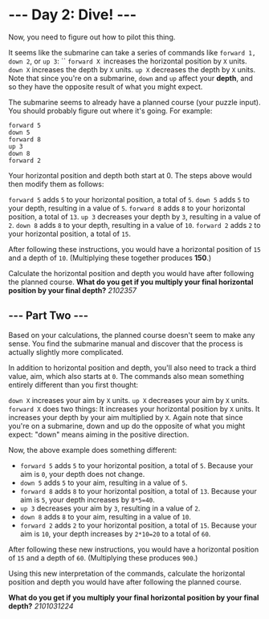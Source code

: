 --- Day 2: Dive! ---
====================

Now, you need to figure out how to pilot this thing.

It seems like the submarine can take a series of commands like `forward 1,` `down 2`, or `up 3`:
``
`forward X `increases the horizontal position by `X` units.
`down X` increases the depth by `X` units.
`up X` decreases the depth by `X` units.
Note that since you're on a submarine, `down` and `up` affect your **depth**, 
and so they have the opposite result of what you might expect.

The submarine seems to already have a planned course (your puzzle input). 
You should probably figure out where it's going. For example:

```
forward 5
down 5
forward 8
up 3
down 8
forward 2
```

Your horizontal position and depth both start at 0. The steps above would then modify them as follows:

`forward 5` adds `5` to your horizontal position, a total of `5`.
`down 5` adds `5` to your depth, resulting in a value of `5`.
`forward 8` adds `8` to your horizontal position, a total of `13`.
`up 3` decreases your depth by `3`, resulting in a value of `2`.
`down 8` adds `8` to your depth, resulting in a value of `10`.
`forward 2` adds `2` to your horizontal position, a total of `15`.

After following these instructions, 
you would have a horizontal position of `15` and a depth of `10`. 
(Multiplying these together produces **150**.)

Calculate the horizontal position and depth you would have after following the planned course. 
**What do you get if you multiply your final horizontal position by your final depth?**
_2102357_

## --- Part Two ---

Based on your calculations, the planned course doesn't seem to make any sense. 
You find the submarine manual and discover that the process is actually slightly more complicated.

In addition to horizontal position and depth, 
you'll also need to track a third value, aim, which also starts at `0`. 
The commands also mean something entirely different than you first thought:

`down X` increases your aim by `X` units.
`up X` decreases your aim by `X` units.
`forward X` does two things:
It increases your horizontal position by `X` units.
It increases your depth by your aim multiplied by `X`.
Again note that since you're on a submarine, 
down and up do the opposite of what you might expect: 
"down" means aiming in the positive direction.

Now, the above example does something different:
- `forward 5` adds `5` to your horizontal position, a total of `5`. Because your aim is `0`, your depth does not change.
- `down 5` adds `5` to your aim, resulting in a value of `5`.
- `forward 8` adds `8` to your horizontal position, a total of `13`. Because your aim is `5`, your depth increases by `8*5=40`.
- `up 3` decreases your aim by `3`, resulting in a value of `2`.
- `down 8` adds `8` to your aim, resulting in a value of `10`.
- `forward 2` adds `2` to your horizontal position, a total of `15`. Because your aim is `10`, your depth increases by `2*10=20` to a total of `60`.

After following these new instructions, 
you would have a horizontal position of `15` and a depth of `60`. 
(Multiplying these produces `900`.)

Using this new interpretation of the commands, 
calculate the horizontal position and depth you would have after following the planned course. 

**What do you get if you multiply your final horizontal position by your final depth?**
_2101031224_
